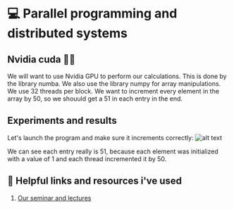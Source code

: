 # :computer: Parallel programming and distributed systems
## Nvidia cuda 👨‍💻
We will want to use Nvidia GPU to perform our calculations. This is done by the library numba. We also use the library numpy for array manipulations.
We use 32 threads per block. We want to increment every element in the array by 50, so we shouuld get a 51 in each entry in the end.

## Experiments and results
Let's launch the program and make sure it increments correctly:
![alt text](https://i.imgur.com/jLYdq6l.png)

We can see each entry really is 51, because each element was initialized with a value of 1 and each thread incremented it by 50.

## :scroll: Helpful links and resources i've used
1. [Our seminar and lectures](https://uim.fei.stuba.sk/predmet/i-ppds/)


